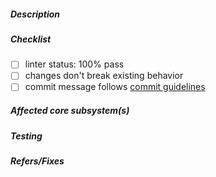 <!--
  Thank you for your pull request. Please provide a description above and review
  the requirements below.

  Contributors guide: https://github.com/gitcoinco/web/blob/contributing/CONTRIBUTING.md
-->

##### Description

<!-- A description of what this PR aims to solve -->

##### Checklist

<!-- Remove items that do not apply. For completed items, change [ ] to [x]. -->

- [ ] linter status: 100% pass
- [ ] changes don't break existing behavior
- [ ] commit message follows [commit guidelines](https://github.com/gitcoinco/web/blob/master/docs/CONTRIBUTING.md#step-4-commit)

##### Affected core subsystem(s)

<!-- Provide affected core subsystem(s) (like doc, ui, crypto, etc). -->

##### Testing

<!-- Why should the PR reviewer trust that this change doesn't break anything? How have you tested this change? -->

##### Refers/Fixes

<!--
  Link to an issue if applicable. For example:
  If your PR fixes an issue  -> Fixes: #102
  If your PR refers an issue -> Refs: #101
-->
